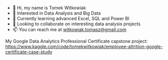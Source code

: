 - 👋 Hi, my name is Tomek Witkowiak
- 👀 Interested in Data Analysis and Big Data
- 🌱 Currently learning advanced Excel, SQL and Power BI
- 💞️ Looking to collaborate on interesting data analysis projects
- 📫 You can reach me at witkowiak.tomasz@gmail.com

My Google Data Analytics Professional Certificate capstone project: https://www.kaggle.com/code/tomekwitkowiak/employee-attrition-google-certificate-case-study
<!---
TWitkowiak/TWitkowiak is a ✨ special ✨ repository because its `README.md` (this file) appears on your GitHub profile.
You can click the Preview link to take a look at your changes.
--->
